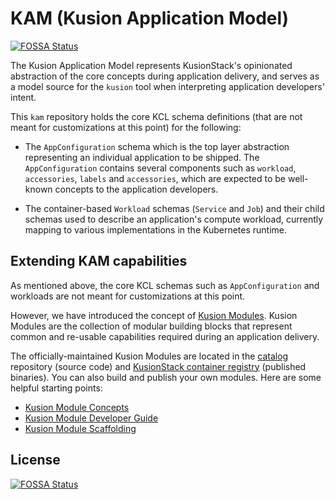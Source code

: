 # KAM (Kusion Application Model)
[![FOSSA Status](https://app.fossa.com/api/projects/git%2Bgithub.com%2FKusionStack%2Fkam.svg?type=shield)](https://app.fossa.com/projects/git%2Bgithub.com%2FKusionStack%2Fkam?ref=badge_shield)


The Kusion Application Model represents KusionStack's opinionated abstraction of the core concepts during application delivery, and serves as a model source for the `kusion` tool when interpreting application developers' intent.

This `kam` repository holds the core KCL schema definitions (that are not meant for customizations at this point) for the following:

- The `AppConfiguration` schema which is the top layer abstraction representing an individual application to be shipped. The `AppConfiguration` contains several components such as `workload`, `accessories`, `labels` and `accessories`, which are expected to be well-known concepts to the application developers.

- The container-based `Workload` schemas (`Service` and `Job`) and their child schemas used to describe an application's compute workload, currently mapping to various implementations in the Kubernetes runtime.

## Extending KAM capabilities

As mentioned above, the core KCL schemas such as `AppConfiguration` and workloads are not meant for customizations at this point.

However, we have introduced the concept of [Kusion Modules](https://www.kusionstack.io/docs/kusion/concepts/kusion-module). Kusion Modules are the collection of modular building blocks that represent common and re-usable capabilities required during an application delivery.

The officially-maintained Kusion Modules are located in the [catalog](https://github.com/KusionStack/catalog) repository (source code) and [KusionStack container registry](https://github.com/orgs/KusionStack/packages) (published binaries). You can also build and publish your own modules. Here are some helpful starting points:
- [Kusion Module Concepts](https://www.kusionstack.io/docs/kusion/concepts/kusion-module)
- [Kusion Module Developer Guide](https://www.kusionstack.io/docs/kusion/concepts/kusion-module/develop-guide)
- [Kusion Module Scaffolding](https://github.com/KusionStack/kusion-module-scaffolding)

## License
[![FOSSA Status](https://app.fossa.com/api/projects/git%2Bgithub.com%2FKusionStack%2Fkam.svg?type=large)](https://app.fossa.com/projects/git%2Bgithub.com%2FKusionStack%2Fkam?ref=badge_large)